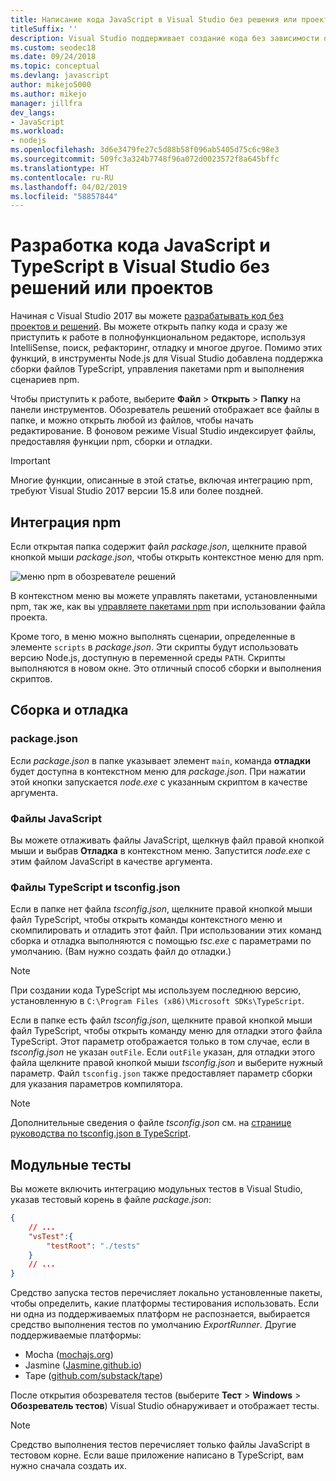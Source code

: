 ```yaml
---
title: Написание кода JavaScript в Visual Studio без решения или проекта
titleSuffix: ''
description: Visual Studio поддерживает создание кода без зависимости от файла проекта или файла решения
ms.custom: seodec18
ms.date: 09/24/2018
ms.topic: conceptual
ms.devlang: javascript
author: mikejo5000
ms.author: mikejo
manager: jillfra
dev_langs:
- JavaScript
ms.workload:
- nodejs
ms.openlocfilehash: 3d6e3479fe27c5d88b58f096ab5405d75c6c98e3
ms.sourcegitcommit: 509fc3a324b7748f96a072d0023572f8a645bffc
ms.translationtype: HT
ms.contentlocale: ru-RU
ms.lasthandoff: 04/02/2019
ms.locfileid: "58857844"
---
```

# <a name="develop-javascript-and-typescript-code-in-visual-studio-without-solutions-or-projects"></a>Разработка кода JavaScript и TypeScript в Visual Studio без решений или проектов

Начиная с Visual Studio 2017 вы можете [разрабатывать код без проектов и решений](../ide/develop-code-in-visual-studio-without-projects-or-solutions.md). Вы можете открыть папку кода и сразу же приступить к работе в полнофункциональном редакторе, используя IntelliSense, поиск, рефакторинг, отладку и многое другое. Помимо этих функций, в инструменты Node.js для Visual Studio добавлена поддержка сборки файлов TypeScript, управления пакетами npm и выполнения сценариев npm.

Чтобы приступить к работе, выберите **Файл** > **Открыть** > **Папку** на панели инструментов. Обозреватель решений отображает все файлы в папке, и можно открыть любой из файлов, чтобы начать редактирование. В фоновом режиме Visual Studio индексирует файлы, предоставляя функции npm, сборки и отладки.

> [!IMPORTANT]
> Многие функции, описанные в этой статье, включая интеграцию npm, требуют Visual Studio 2017 версии 15.8 или более поздней.

## <a name="npm-integration"></a>Интеграция npm

Если открытая папка содержит файл *package.json*, щелкните правой кнопкой мыши *package.json*, чтобы открыть контекстное меню для npm.

![меню npm в обозревателе решений](../javascript/media/solution-explorer-npm-ctx.png)

В контекстном меню вы можете управлять пакетами, установленными npm, так же, как вы [управляете пакетами npm](npm-package-management.md) при использовании файла проекта.

Кроме того, в меню можно выполнять сценарии, определенные в элементе `scripts` в *package.json*. Эти скрипты будут использовать версию Node.js, доступную в переменной среды `PATH`. Скрипты выполняются в новом окне. Это отличный способ сборки и выполнения скриптов.

## <a name="build-and-debug"></a>Сборка и отладка

### <a name="packagejson"></a>package.json
Если *package.json* в папке указывает элемент `main`, команда **отладки** будет доступна в контекстном меню для *package.json*.
При нажатии этой кнопки запускается *node.exe* с указанным скриптом в качестве аргумента.

### <a name="javascript-files"></a>Файлы JavaScript
Вы можете отлаживать файлы JavaScript, щелкнув файл правой кнопкой мыши и выбрав **Отладка** в контекстном меню. Запустится *node.exe* с этим файлом JavaScript в качестве аргумента.

### <a name="typescript-files-and-tsconfigjson"></a>Файлы TypeScript и tsconfig.json
Если в папке нет файла *tsconfig.json*, щелкните правой кнопкой мыши файл TypeScript, чтобы открыть команды контекстного меню и скомпилировать и отладить этот файл. При использовании этих команд сборка и отладка выполняются с помощью *tsc.exe* с параметрами по умолчанию. (Вам нужно создать файл до отладки.)

> [!NOTE]
> При создании кода TypeScript мы используем последнюю версию, установленную в `C:\Program Files (x86)\Microsoft SDKs\TypeScript`.

Если в папке есть файл *tsconfig.json*, щелкните правой кнопкой мыши файл TypeScript, чтобы открыть команду меню для отладки этого файла TypeScript. Этот параметр отображается только в том случае, если в *tsconfig.json* не указан `outFile`. Если `outFile` указан, для отладки этого файла щелкните правой кнопкой мыши *tsconfig.json* и выберите нужный параметр. Файл `tsconfig.json` также предоставляет параметр сборки для указания параметров компилятора.

> [!NOTE]
> Дополнительные сведения о файле *tsconfig.json* см. на [странице руководства по tsconfig.json в TypeScript](https://www.typescriptlang.org/docs/handbook/tsconfig-json.html).

## <a name="unit-tests"></a>Модульные тесты
Вы можете включить интеграцию модульных тестов в Visual Studio, указав тестовый корень в файле *package.json*:

```json
{
    // ...
    "vsTest":{
        "testRoot": "./tests"
    }
    // ...
}
```

Средство запуска тестов перечисляет локально установленные пакеты, чтобы определить, какие платформы тестирования использовать.
Если ни одна из поддерживаемых платформ не распознается, выбирается средство выполнения тестов по умолчанию *ExportRunner*. Другие поддерживаемые платформы:
* Mocha ([mochajs.org](http://mochajs.org/))
* Jasmine ([Jasmine.github.io](https://jasmine.github.io/))
* Tape ([github.com/substack/tape](https://github.com/substack/tape))

После открытия обозревателя тестов (выберите **Тест** > **Windows** > **Обозреватель тестов**) Visual Studio обнаруживает и отображает тесты.

> [!NOTE]
> Средство выполнения тестов перечисляет только файлы JavaScript в тестовом корне. Если ваше приложение написано в TypeScript, вам нужно сначала создать их.
